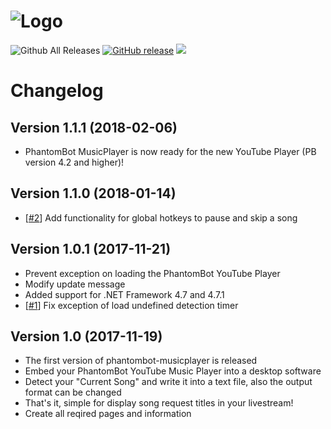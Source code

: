 # <img alt="Logo" src="https://raw.githubusercontent.com/promarcel/phantombot-musicplayer/master/.github/logo.png" />

![Github All Releases](https://img.shields.io/github/downloads/promarcel/phantombot-musicplayer/total.svg) [![GitHub release](https://img.shields.io/github/release/promarcel/phantombot-musicplayer.svg)](https://github.com/promarcel/phantombot-musicplayer/releases)  [<img src="https://discordapp.com/api/guilds/283665932910592001/widget.png?style=shield">](https://discord.gg/FNrduZN)

# Changelog

## Version 1.1.1 (2018-02-06)

- PhantomBot MusicPlayer is now ready for the new YouTube Player (PB version 4.2 and higher)!

## Version 1.1.0 (2018-01-14)

- [[#2](https://github.com/promarcel/phantombot-musicplayer/issues/2)] Add functionality for global hotkeys to pause and skip a song

## Version 1.0.1 (2017-11-21)

- Prevent exception on loading the PhantomBot YouTube Player
- Modify update message
- Added support for .NET Framework 4.7 and 4.7.1
- [[#1](https://github.com/promarcel/phantombot-musicplayer/issues/1)] Fix exception of load undefined detection timer

## Version 1.0 (2017-11-19)

- The first version of phantombot-musicplayer is released
- Embed your PhantomBot YouTube Music Player into a desktop software
- Detect your "Current Song" and write it into a text file, also the output format can be changed
- That's it, simple for display song request titles in your livestream!
- Create all reqired pages and information
